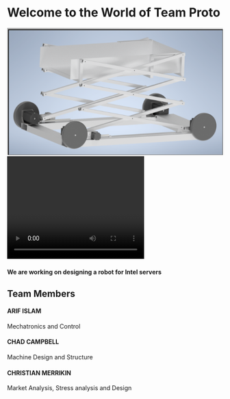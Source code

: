 # Welcome to the World of Team Proto

<img src="https://github.com/ai598d/IntelServerRobot/blob/gh-pages/ISR_Final_CAD.png?raw=true"/>

<html>
<body>

<video width="320" height="240" controls>
  <source src="https://github.com/ai598d/IntelServerRobot/blob/gh-pages/GeoGebraBOTOTO.mp4" type="video/mp4">
  </video>

</body>
</html>


#### We are working on designing a robot for Intel servers

## Team Members 

#### ARIF ISLAM
Mechatronics and Control
#### CHAD CAMPBELL
Machine Design and Structure
#### CHRISTIAN MERRIKIN
Market Analysis, Stress analysis and Design  


```markdown
```



